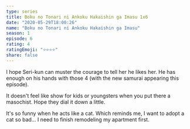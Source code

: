 ```yaml
--- 
type: series 
title: Boku no Tonari ni Ankoku Hakaishin ga Imasu 1x6 
date: "2020-05-29T18:00:26" 
name: "Boku no Tonari ni Ankoku Hakaishin ga Imasu" 
season: 1 
episode: 6 
rating: 4 
ratingEmoji: "⭐️⭐️⭐️⭐️" 
share: false 
---
```


I hope Seri-kun can muster the courage to tell her he likes her. He has enough on his hands with those 4 (with the new samurai appearing this episode).

It doesn't feel like show for kids or youngsters when you put there a masochist. Hope they dial it down a little.

It's so funny when he acts like a cat. Which reminds me, I want to adopt a cat so bad... I need to finish remodeling my apartment first.
